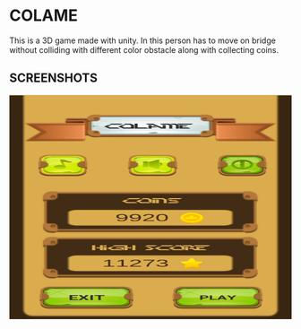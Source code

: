 # COLAME
This is a 3D game made with unity. In this person has to move on bridge without colliding with different color obstacle along with collecting coins. 
## SCREENSHOTS 
<p>
    <img src="resources/1.jpg" width="800" height="400" />
</p>
